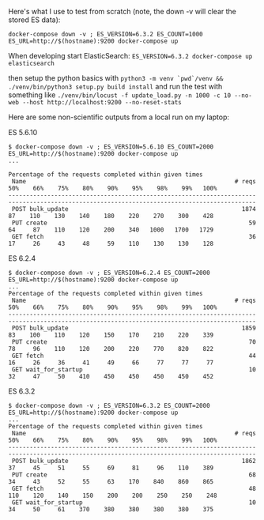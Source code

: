 Here's what I use to test from scratch (note, the down -v will clear the stored ES data):

`docker-compose down -v ; ES_VERSION=6.3.2 ES_COUNT=1000 ES_URL=http://$(hostname):9200 docker-compose up`

When developing start ElasticSearch: `ES_VERSION=6.3.2 docker-compose up elasticsearch`

then setup the python basics with ```python3 -m venv `pwd`/venv && ./venv/bin/python3 setup.py build install```
and run the test with something like `./venv/bin/locust -f update_load.py -n 1000 -c 10 --no-web --host http://localhost:9200 --no-reset-stats`

Here are some non-scientific outputs from a local run on my laptop:

ES 5.6.10

````
$ docker-compose down -v ; ES_VERSION=5.6.10 ES_COUNT=2000 ES_URL=http://$(hostname):9200 docker-compose up
...

Percentage of the requests completed within given times
 Name                                                           # reqs    50%    66%    75%    80%    90%    95%    98%    99%   100%
--------------------------------------------------------------------------------------------------------------------------------------------
 POST bulk_update                                                 1874     87    110    130    140    180    220    270    300    428
 PUT create                                                         59     64     87    110    120    200    340   1000   1700   1729
 GET fetch                                                          36     17     26     43     48     59    110    130    130    128
````

ES 6.2.4
````
$ docker-compose down -v ; ES_VERSION=6.2.4 ES_COUNT=2000 ES_URL=http://$(hostname):9200 docker-compose up
...
Percentage of the requests completed within given times
 Name                                                           # reqs    50%    66%    75%    80%    90%    95%    98%    99%   100%
--------------------------------------------------------------------------------------------------------------------------------------------
 POST bulk_update                                                 1859     83    100    110    120    150    170    210    220    339
 PUT create                                                         70     78     96    110    120    200    220    770    820    822
 GET fetch                                                          44     16     26     36     41     49     66     77     77     77
 GET wait_for_startup                                               10     32     47     50    410    450    450    450    450    452
````

ES 6.3.2
````
$ docker-compose down -v ; ES_VERSION=6.3.2 ES_COUNT=2000 ES_URL=http://$(hostname):9200 docker-compose up
...
Percentage of the requests completed within given times
 Name                                                           # reqs    50%    66%    75%    80%    90%    95%    98%    99%   100%
--------------------------------------------------------------------------------------------------------------------------------------------
 POST bulk_update                                                 1862     37     45     51     55     69     81     96    110    389
 PUT create                                                         68     34     43     52     55     63    170    840    860    865
 GET fetch                                                          48    110    120    140    150    200    200    250    250    248
 GET wait_for_startup                                               10     34     50     61    370    380    380    380    380    375
````